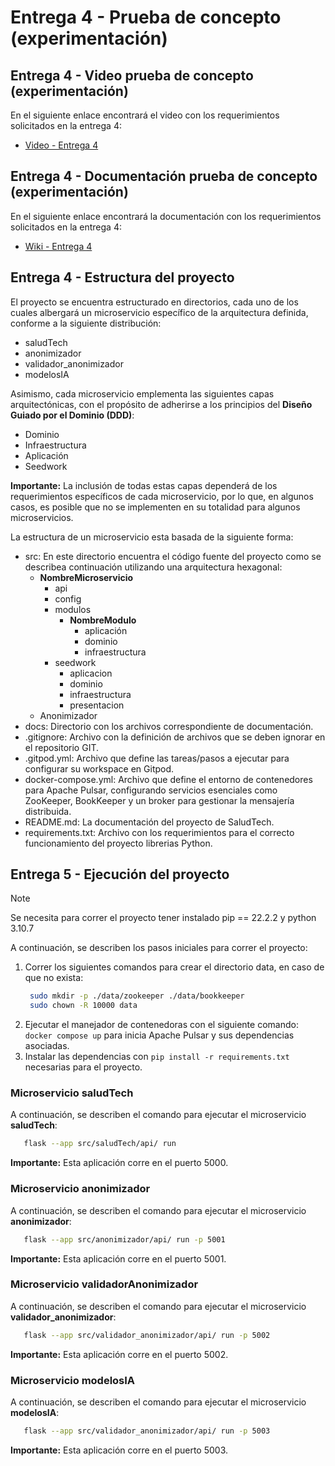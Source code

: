 # Entrega 4 - Prueba de concepto (experimentación)

## Entrega 4 - Video prueba de concepto (experimentación)

En el siguiente enlace encontrará el video con los requerimientos solicitados en la entrega 4:
- [Video - Entrega 4]()

## Entrega 4 - Documentación prueba de concepto (experimentación)

En el siguiente enlace encontrará la documentación con los requerimientos solicitados en la entrega 4:
- [Wiki - Entrega 4](https://github.com/JulianP911/MISW4406-Entrega-4/wiki)

## Entrega 4 - Estructura del proyecto

El proyecto se encuentra estructurado en directorios, cada uno de los cuales albergará un microservicio específico de la arquitectura definida, conforme a la siguiente distribución:

- saludTech
- anonimizador
- validador_anonimizador
- modelosIA

Asimismo, cada microservicio emplementa las siguientes capas arquitectónicas, con el propósito de adherirse a los principios del **Diseño Guiado por el Dominio (DDD)**:

- Dominio
- Infraestructura
- Aplicación
- Seedwork

**Importante:** La inclusión de todas estas capas dependerá de los requerimientos específicos de cada microservicio, por lo que, en algunos casos, es posible que no se implementen en su totalidad para algunos microservicios.

La estructura de un microservicio esta basada de la siguiente forma:

- src: En este directorio encuentra el código fuente del proyecto como se describea continuación utilizando una arquitectura hexagonal:
  - **NombreMicroservicio**
    - api
    - config
    - modulos
      - **NombreModulo**
        - aplicación
        - dominio
        - infraestructura
    - seedwork
      - aplicacion
      - dominio
      - infraestructura
      - presentacion
  - Anonimizador
- docs: Directorio con los archivos correspondiente de documentación.
- .gitignore: Archivo con la definición de archivos que se deben ignorar en el repositorio GIT.
- .gitpod.yml: Archivo que define las tareas/pasos a ejecutar para configurar su workspace en Gitpod.
- docker-compose.yml: Archivo que define el entorno de contenedores para Apache Pulsar, configurando servicios esenciales como ZooKeeper, BookKeeper y un broker para gestionar la mensajería distribuida.
- README.md: La documentación del proyecto de SaludTech.
- requirements.txt: Archivo con los requerimientos para el correcto funcionamiento del proyecto librerias Python.

## Entrega 5 - Ejecución del proyecto

> [!NOTE]  
> Se necesita para correr el proyecto tener instalado pip == 22.2.2 y python 3.10.7

A continuación, se describen los pasos iniciales para correr el proyecto:

1. Correr los siguientes comandos para crear el directorio data, en caso de que no exista:
   ```bash
    sudo mkdir -p ./data/zookeeper ./data/bookkeeper
    sudo chown -R 10000 data
   ```
2. Ejecutar el manejador de contenedoras con el siguiente comando: `docker compose up` para inicia Apache Pulsar y sus dependencias asociadas.
3. Instalar las dependencias con `pip install -r requirements.txt` necesarias para el proyecto.

### Microservicio saludTech

A continuación, se describen el comando para ejecutar el microservicio **saludTech**:

```bash
   flask --app src/saludTech/api/ run
```

**Importante:** Esta aplicación corre en el puerto 5000.

### Microservicio anonimizador

A continuación, se describen el comando para ejecutar el microservicio **anonimizador**:

```bash
   flask --app src/anonimizador/api/ run -p 5001
```

**Importante:** Esta aplicación corre en el puerto 5001.

### Microservicio validadorAnonimizador

A continuación, se describen el comando para ejecutar el microservicio **validador_anonimizador**:

```bash
   flask --app src/validador_anonimizador/api/ run -p 5002
```

**Importante:** Esta aplicación corre en el puerto 5002.

### Microservicio modelosIA

A continuación, se describen el comando para ejecutar el microservicio **modelosIA**:

```bash
   flask --app src/validador_anonimizador/api/ run -p 5003
```

**Importante:** Esta aplicación corre en el puerto 5003.
